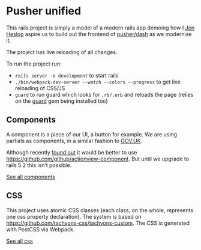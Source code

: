 # Pusher unified

This rails project is simply a model of a modern rails app demoing how I [Jon Heslop](https://www.github.com/jonheslop/) aspire us to build out the frontend of [pusher/dash](https://github.com/pusher/dash) as we modernise it.

The project has live reloading of all changes.

To run the project run:

- `rails server -e development` to start rails
- `./bin/webpack-dev-server --watch --colors --progress` to get live reloading of CSS/JS
- `guard` to run guard which looks for `.rb/.erb` and reloads the page (relies on the [guard](https://github.com/guard/guard) gem being installed too)

## Components

A component is a piece of our UI, a button for example.
We are using partials as components, in a similar fashion to [GOV.UK](https://github.com/alphagov/govuk_publishing_components/blob/master/app/views/govuk_publishing_components/components/_input.html.erb).

Although recently [found out](https://twitter.com/tvararu/status/1228314643988459531) it would be better to use https://github.com/github/actionview-component. But until we upgrade to rails 5.2 this isn’t possible.

[See all components](/app/views/application)

## CSS

This project uses atomic CSS classes (each class, on the whole, represents one css property declaration). The system is based on https://github.com/tachyons-css/tachyons-custom. The CSS is generated with PostCSS via Webpack.

[See all css](/app/javascript/css)

